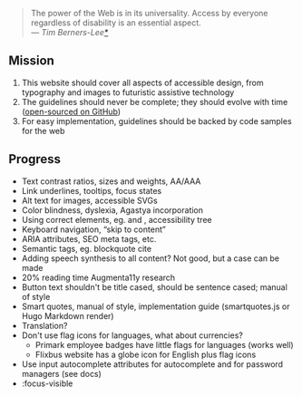 > The power of the Web is in its universality. Access by everyone regardless of disability is an essential aspect.  
<cite>— Tim Berners-Lee<a href="https://en.wikiquote.org/wiki/Talk:Tim_Berners-Lee#Unsourced" title="This quote is unsourced">*</a></cite>

## Mission

1. This website should cover all aspects of accessible design, from typography and images to futuristic assistive technology
2. The guidelines should never be complete; they should evolve with time ([open-sourced on GitHub](https://github.com/AnandChowdhary/accessibilityguidelines.com))
3. For easy implementation, guidelines should be backed by code samples for the web

## Progress

- Text contrast ratios, sizes and weights, AA/AAA
- Link underlines, tooltips, focus states
- Alt text for images, accessible SVGs
- Color blindness, dyslexia, Agastya incorporation
- Using correct elements, eg. and , accessibility tree
- Keyboard navigation, “skip to content”
- ARIA attributes, SEO meta tags, etc.
- Semantic tags, eg. blockquote cite
- Adding speech synthesis to all content? Not good, but a case can be made
- 20% reading time Augmenta11y research
- Button text shouldn't be title cased, should be sentence cased; manual of style
- Smart quotes, manual of style, implementation guide (smartquotes.js or Hugo Markdown render)
- Translation?
- Don't use flag icons for languages, what about currencies?
  - Primark employee badges have little flags for languages (works well)
  - Flixbus website has a globe icon for English plus flag icons
- Use input autocomplete attributes for autocomplete and for password managers (see docs)
- :focus-visible

